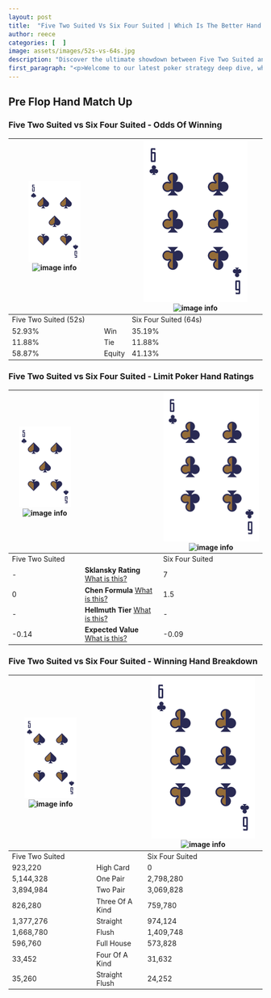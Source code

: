 ```yaml
---
layout: post
title:  "Five Two Suited Vs Six Four Suited | Which Is The Better Hand In Poker? A Complete Guide"
author: reece
categories: [  ]
image: assets/images/52s-vs-64s.jpg
description: "Discover the ultimate showdown between Five Two Suited and Six Four Suited in poker! Uncover the odds, strategies, and scenarios where one hand triumphs over the other. Get ready to up your poker game with this thrilling analysis."
first_paragraph: "<p>Welcome to our latest poker strategy deep dive, where we're pitting two distinct hands against each other in a high-stakes showdown: Five Two Suited vs Six Four Suited.</p><p>In the dynamic world of poker, every decision counts, and knowing which hand holds the upper hand is key to your success at the table.</p><p>In this article, we'll dissect these two hands, explore the scenarios where one dominates the other, and equip you with the knowledge to make strategic choices that can tip the odds in your favor.</p><p>Get ready to unravel the intriguing dynamics of these poker hands and elevate your game to new heights.</p>"
---
```




[comment]: # (sp0)

## Pre Flop Hand Match Up

<div class="table hand-ratings" markdown="1"> 



### Five Two Suited vs Six Four Suited - Odds Of Winning


    
| ![image info](assets/images/hand1/5.png) ![image info](assets/images/hand1/2s.png) |  | ![image info](assets/images/hand2/6.png) ![image info](assets/images/hand2/4s.png) |
| -------- | -------- | -------- |
| Five Two Suited (52s) |  | Six Four Suited (64s) |
| 52.93% | Win | 35.19% |
| 11.88% | Tie | 11.88% |
| 58.87% | Equity | 41.13% |




[comment]: # (sp1)



### Five Two Suited vs Six Four Suited - Limit Poker Hand Ratings


    
| ![image info](assets/images/hand1/5.png) ![image info](assets/images/hand1/2s.png) |  | ![image info](assets/images/hand2/6.png) ![image info](assets/images/hand2/4s.png) |
| -------- | -------- | -------- |
| Five Two Suited |  | Six Four Suited |
| - | **Sklansky Rating** [What is this?](/sklansky-rating-explained) | 7 |
| 0 | **Chen Formula** [What is this?](/chen-formula-explained) | 1.5 |
| - | **Hellmuth Tier** [What is this?](/Hellmuth-tier-explained) | - |
| -0.14 | **Expected Value** [What is this?](/expected-value-explained) | -0.09 |




[comment]: # (sp2)



### Five Two Suited vs Six Four Suited - Winning Hand Breakdown


    
| ![image info](assets/images/hand1/5.png) ![image info](assets/images/hand1/2s.png) |  | ![image info](assets/images/hand2/6.png) ![image info](assets/images/hand2/4s.png) |
| -------- | -------- | -------- |
| Five Two Suited |  | Six Four Suited |
| 923,220 | High Card | 0 |
| 5,144,328 | One Pair | 2,798,280 |
| 3,894,984 | Two Pair | 3,069,828 |
| 826,280 | Three Of A Kind | 759,780 |
| 1,377,276 | Straight | 974,124 |
| 1,668,780 | Flush | 1,409,748 |
| 596,760 | Full House | 573,828 |
| 33,452 | Four Of A Kind | 31,632 |
| 35,260 | Straight Flush | 24,252 |




[comment]: # (sp3)



</div>

[comment]: # (sp4)



[comment]: # (sp5)

